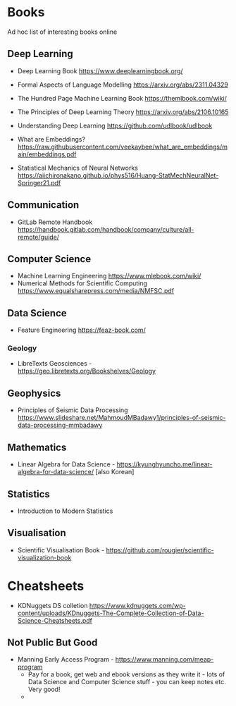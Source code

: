 # Books
Ad hoc list of interesting books online

## Deep Learning
- Deep Learning Book https://www.deeplearningbook.org/
- Formal Aspects of Language Modelling https://arxiv.org/abs/2311.04329
- The Hundred Page Machine Learning Book https://themlbook.com/wiki/ 

- The Principles of Deep Learning Theory https://arxiv.org/abs/2106.10165
- Understanding Deep Learning https://github.com/udlbook/udlbook
- What are Embeddings? https://raw.githubusercontent.com/veekaybee/what_are_embeddings/main/embeddings.pdf
- Statistical Mechanics of Neural Networks https://aiichironakano.github.io/phys516/Huang-StatMechNeuralNet-Springer21.pdf

## Communication
- GitLab Remote Handbook https://handbook.gitlab.com/handbook/company/culture/all-remote/guide/

## Computer Science
- Machine Learning Engineering https://www.mlebook.com/wiki/ 
- Numerical Methods for Scientific Computing https://www.equalsharepress.com/media/NMFSC.pdf

## Data Science
- Feature Engineering https://feaz-book.com/

### Geology
- LibreTexts Geosciences - https://geo.libretexts.org/Bookshelves/Geology
## Geophysics
- Principles of Seismic Data Processing https://www.slideshare.net/MahmoudMBadawy1/principles-of-seismic-data-processing-mmbadawy

## Mathematics
- Linear Algebra for Data Science - https://kyunghyuncho.me/linear-algebra-for-data-science/ [also Korean]

## Statistics
- Introduction to Modern Statistics

## Visualisation
- Scientific Visualisation Book - https://github.com/rougier/scientific-visualization-book


# Cheatsheets
- KDNuggets DS colletion https://www.kdnuggets.com/wp-content/uploads/KDnuggets-The-Complete-Collection-of-Data-Science-Cheatsheets.pdf


## Not Public But Good
- Manning Early Access Program - https://www.manning.com/meap-program
    - Pay for a book, get web and ebook versions as they write it - lots of Data Science and Computer Science stuff - you can keep notes etc.  Very good!
    - 

